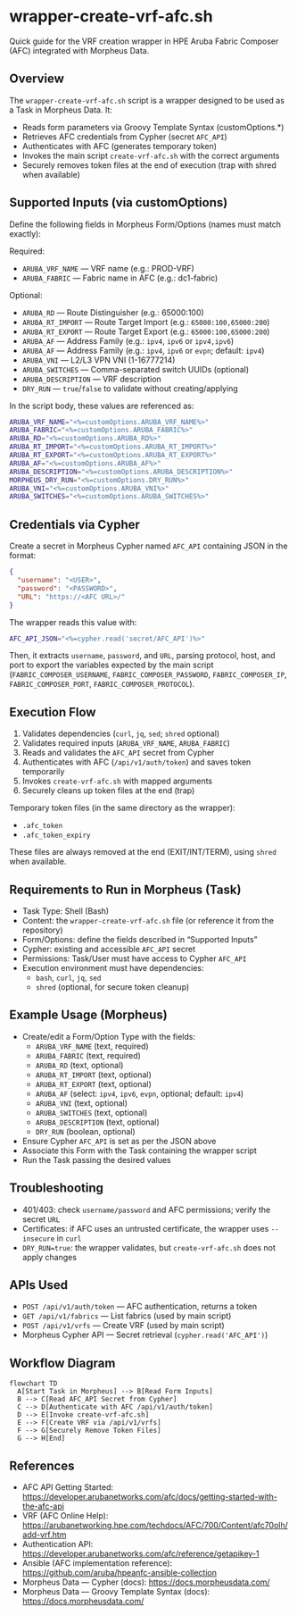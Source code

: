 
# wrapper-create-vrf-afc.sh

Quick guide for the VRF creation wrapper in HPE Aruba Fabric Composer (AFC) integrated with Morpheus Data.

## Overview

The `wrapper-create-vrf-afc.sh` script is a wrapper designed to be used as a Task in Morpheus Data. It:

- Reads form parameters via Groovy Template Syntax (customOptions.*)
- Retrieves AFC credentials from Cypher (secret `AFC_API`)
- Authenticates with AFC (generates temporary token)
- Invokes the main script `create-vrf-afc.sh` with the correct arguments
- Securely removes token files at the end of execution (trap with shred when available)

## Supported Inputs (via customOptions)

Define the following fields in Morpheus Form/Options (names must match exactly):

Required:

- `ARUBA_VRF_NAME` — VRF name (e.g.: PROD-VRF)
- `ARUBA_FABRIC` — Fabric name in AFC (e.g.: dc1-fabric)

Optional:

- `ARUBA_RD` — Route Distinguisher (e.g.: 65000:100)
- `ARUBA_RT_IMPORT` — Route Target Import (e.g.: `65000:100,65000:200`)
- `ARUBA_RT_EXPORT` — Route Target Export (e.g.: `65000:100,65000:200`)
- `ARUBA_AF` — Address Family (e.g.: `ipv4`, `ipv6` or `ipv4,ipv6`)
- `ARUBA_AF` — Address Family (e.g.: `ipv4`, `ipv6` or `evpn`; default: `ipv4`)
- `ARUBA_VNI` — L2/L3 VPN VNI (1-16777214)
- `ARUBA_SWITCHES` — Comma-separated switch UUIDs (optional)
- `ARUBA_DESCRIPTION` — VRF description
- `DRY_RUN` — `true`/`false` to validate without creating/applying

In the script body, these values are referenced as:

```bash
ARUBA_VRF_NAME="<%=customOptions.ARUBA_VRF_NAME%>"
ARUBA_FABRIC="<%=customOptions.ARUBA_FABRIC%>"
ARUBA_RD="<%=customOptions.ARUBA_RD%>"
ARUBA_RT_IMPORT="<%=customOptions.ARUBA_RT_IMPORT%>"
ARUBA_RT_EXPORT="<%=customOptions.ARUBA_RT_EXPORT%>"
ARUBA_AF="<%=customOptions.ARUBA_AF%>"
ARUBA_DESCRIPTION="<%=customOptions.ARUBA_DESCRIPTION%>"
MORPHEUS_DRY_RUN="<%=customOptions.DRY_RUN%>"
ARUBA_VNI="<%=customOptions.ARUBA_VNI%>"
ARUBA_SWITCHES="<%=customOptions.ARUBA_SWITCHES%>"
```

## Credentials via Cypher

Create a secret in Morpheus Cypher named `AFC_API` containing JSON in the format:

```json
{
  "username": "<USER>",
  "password": "<PASSWORD>",
  "URL": "https://<AFC URL>/"
}
```

The wrapper reads this value with:

```bash
AFC_API_JSON="<%=cypher.read('secret/AFC_API')%>"
```

Then, it extracts `username`, `password`, and `URL`, parsing protocol, host, and port to export the variables expected by the main script (`FABRIC_COMPOSER_USERNAME`, `FABRIC_COMPOSER_PASSWORD`, `FABRIC_COMPOSER_IP`, `FABRIC_COMPOSER_PORT`, `FABRIC_COMPOSER_PROTOCOL`).

## Execution Flow

1. Validates dependencies (`curl`, `jq`, `sed`; `shred` optional)
2. Validates required inputs (`ARUBA_VRF_NAME`, `ARUBA_FABRIC`)
3. Reads and validates the `AFC_API` secret from Cypher
4. Authenticates with AFC (`/api/v1/auth/token`) and saves token temporarily
5. Invokes `create-vrf-afc.sh` with mapped arguments
6. Securely cleans up token files at the end (trap)

Temporary token files (in the same directory as the wrapper):

- `.afc_token`
- `.afc_token_expiry`

These files are always removed at the end (EXIT/INT/TERM), using `shred` when available.

## Requirements to Run in Morpheus (Task)

- Task Type: Shell (Bash)
- Content: the `wrapper-create-vrf-afc.sh` file (or reference it from the repository)
- Form/Options: define the fields described in “Supported Inputs”
- Cypher: existing and accessible `AFC_API` secret
- Permissions: Task/User must have access to Cypher `AFC_API`
- Execution environment must have dependencies:
  - `bash`, `curl`, `jq`, `sed`
  - `shred` (optional, for secure token cleanup)

## Example Usage (Morpheus)

- Create/edit a Form/Option Type with the fields:
  - `ARUBA_VRF_NAME` (text, required)
  - `ARUBA_FABRIC` (text, required)
  - `ARUBA_RD` (text, optional)
  - `ARUBA_RT_IMPORT` (text, optional)
  - `ARUBA_RT_EXPORT` (text, optional)
  - `ARUBA_AF` (select: `ipv4`, `ipv6`, `evpn`, optional; default: `ipv4`)
  - `ARUBA_VNI` (text, optional)
  - `ARUBA_SWITCHES` (text, optional)
  - `ARUBA_DESCRIPTION` (text, optional)
  - `DRY_RUN` (boolean, optional)
- Ensure Cypher `AFC_API` is set as per the JSON above
- Associate this Form with the Task containing the wrapper script
- Run the Task passing the desired values

## Troubleshooting

- 401/403: check `username/password` and AFC permissions; verify the secret `URL`
- Certificates: if AFC uses an untrusted certificate, the wrapper uses `--insecure` in `curl`
- `DRY_RUN=true`: the wrapper validates, but `create-vrf-afc.sh` does not apply changes

## APIs Used

- `POST /api/v1/auth/token` — AFC authentication, returns a token
- `GET /api/v1/fabrics` — List fabrics (used by main script)
- `POST /api/v1/vrfs` — Create VRF (used by main script)
- Morpheus Cypher API — Secret retrieval (`cypher.read('AFC_API')`)

## Workflow Diagram

```mermaid
flowchart TD
  A[Start Task in Morpheus] --> B[Read Form Inputs]
  B --> C[Read AFC_API Secret from Cypher]
  C --> D[Authenticate with AFC /api/v1/auth/token]
  D --> E[Invoke create-vrf-afc.sh]
  E --> F[Create VRF via /api/v1/vrfs]
  F --> G[Securely Remove Token Files]
  G --> H[End]
```

## References

- AFC API Getting Started: <https://developer.arubanetworks.com/afc/docs/getting-started-with-the-afc-api>
- VRF (AFC Online Help): <https://arubanetworking.hpe.com/techdocs/AFC/700/Content/afc70olh/add-vrf.htm>
- Authentication API: <https://developer.arubanetworks.com/afc/reference/getapikey-1>
- Ansible (AFC implementation reference): <https://github.com/aruba/hpeanfc-ansible-collection>
- Morpheus Data — Cypher (docs): <https://docs.morpheusdata.com/>
- Morpheus Data — Groovy Template Syntax (docs): <https://docs.morpheusdata.com/>
